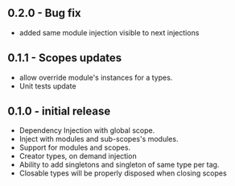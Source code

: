 ## 0.2.0 - Bug fix

- added same module injection visible to next injections

## 0.1.1 - Scopes updates

- allow override module's instances for a types.
- Unit tests update

## 0.1.0 - initial release

- Dependency Injection with global scope.
- Inject with modules and sub-scopes's modules.
- Support for modules and scopes.
- Creator types, on demand injection
- Ability to add singletons and singleton of same type per tag.
- Closable types will be properly disposed when closing scopes
